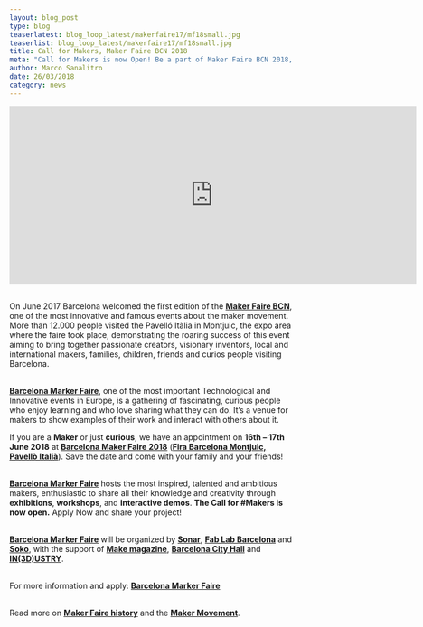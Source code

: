 ```yaml
---
layout: blog_post
type: blog
teaserlatest: blog_loop_latest/makerfaire17/mf18small.jpg
teaserlist: blog_loop_latest/makerfaire17/mf18small.jpg
title: Call for Makers, Maker Faire BCN 2018
meta: "Call for Makers is now Open! Be a part of Maker Faire BCN 2018, it's your opportunity to exhibit and share your project and passion."
author: Marco Sanalitro
date: 26/03/2018 
category: news
---
```


<iframe width="720" height="315" src="https://www.youtube.com/embed/kfUr7YGyc1w" frameborder="0" allowfullscreen></iframe>
<br><br>

On June 2017 Barcelona welcomed the first edition of the <strong><a href="http://barcelona.makerfaire.com/">Maker Faire BCN</a></strong>, one of the most innovative and famous events about the maker movement. More than 12.000 people visited the Pavelló Itàlia in Montjuic, the expo area where the faire took place, demonstrating the roaring success of this event aiming to bring together passionate creators, visionary inventors, local and international makers, families, children, friends and curios people visiting Barcelona. <br><br>

<strong><a href="http://barcelona.makerfaire.com/">Barcelona Marker Faire</a></strong>, one of the most important Technological and Innovative events in Europe, is a gathering of fascinating, curious people who enjoy learning and who love sharing what they can do. It’s a venue for makers to show examples of their work and interact with others about it.

If you are a <strong>Maker</strong> or just <strong>curious</strong>, we have an appointment on <strong>16th – 17th June 2018</strong> at <strong><a href="http://barcelona.makerfaire.com/">Barcelona Maker Faire 2018</a></strong> (<strong><a href="https://www.google.es/search?q=Fira+Barcelona+Montjuic%2C+Pavell%C3%B2+Itali%C3%A0&oq=Fira+Barcelona+Montjuic%2C+Pavell%C3%B2+Itali%C3%A0&aqs=chrome..69i57.826j0j7&sourceid=chrome&ie=UTF-8#q=Fira+Barcelona+Montjuic,+Pavell%C3%B2+Itali%C3%A0&rflfq=1&rlha=0&rllag=41372858,2152025,159&tbm=lcl&rldimm=1998029704403837795&tbs=lrf:!2m1!1e2!3sEAE,lf:1,lf_ui:2">Fira Barcelona Montjuic, Pavellò Italià</a></strong>). Save the date and come with your family and your friends!<br><br>

<strong><a href="http://barcelona.makerfaire.com/">Barcelona Marker Faire</a></strong> hosts the most inspired, talented and ambitious makers, enthusiastic to share all their knowledge and creativity through <strong>exhibitions</strong>, <strong>workshops</strong>, and <strong>interactive demos</strong>. <strong>The Call for #Makers is now open.</strong> Apply Now and share your project!<br><br>

<strong><a href="http://barcelona.makerfaire.com/">Barcelona Marker Faire</a></strong> will be organized by <strong><a href="https://sonar.es/">Sonar</a></strong>, <strong><a href="https://fablabbcn.org/index.html">Fab Lab Barcelona</a></strong> and <strong><a href="http://www.soko.tech/">Soko</a></strong>, with the support of <strong><a href="http://makezine.com/">Make magazine</a></strong>, <strong><a href="http://ajuntament.barcelona.cat/ca/">Barcelona City Hall</a></strong> and <strong><a href="http://www.in3dustry.com/en/home">IN(3D)USTRY</a></strong>.<br><br>

For more information and apply: <strong><a href="http://barcelona.makerfaire.com/">Barcelona Marker Faire</a></strong><br><br>

Read more on <strong><a href="http://makerfaire.com/makerfairehistory/">Maker Faire history</a></strong> and the <strong><a href="http://makerfaire.com/maker-movement/">Maker Movement</a></strong>.<br><br>







